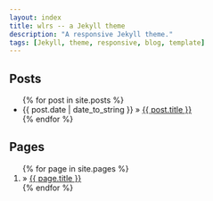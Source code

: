 ```yaml
---
layout: index
title: wlrs -- a Jekyll theme
description: "A responsive Jekyll theme."
tags: [Jekyll, theme, responsive, blog, template]
---
```


  <p>
    <h2>Posts </h2>
    <ul class="posts">
      {% for post in site.posts %}
        <li><span>{{ post.date | date_to_string }}</span> &raquo; <a href="{{ site.url }}{{ post.url }}">{{ post.title }}</a></li>
      {% endfor %}
    </ul>
  </p>

  <p>
    <h2>Pages </h2>
    <ol class="posts">
      {% for page in site.pages %}
        <li><span> &raquo; </span><a href="{{ site.url }}{{ page.url }}">{{ page.title }}</a></li>
      {% endfor %}
    </ol>
  </p>